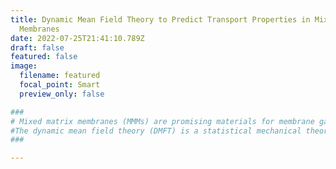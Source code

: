 ```yaml
---
title: Dynamic Mean Field Theory to Predict Transport Properties in Mixed-Matrix
  Membranes
date: 2022-07-25T21:41:10.789Z
draft: false
featured: false
image:
  filename: featured
  focal_point: Smart
  preview_only: false

###
# Mixed matrix membranes (MMMs) are promising materials for membrane gas separations. The idea of an MMM is to combine excellent separation performance of a filler material (common choices include Metal Organic Frameworks, zeolites, and carbon nanotubes/nanosheets) with the good processability and stability of the continuous phase (which is often a polymer material). Although this idea is very appealing and elegant in principle, practical implementation of MMMs faces a number of challenges related to how the filler phase is distributed within the continuous phase, defects at the interfaces between the two phases and so on. On a fundamental level, the detailed fluid transport mechanisms in a heterogeneous material, such as MMM, remain to be elucidated, and this prevents the development of rational approaches to engineering better MMMs.   
#The dynamic mean field theory (DMFT) is a statistical mechanical theory. This method provide qualitatively accurate results comparing with atomistic simulations while taking 2-3 orders of magnitude less computational power. The DMFT also preserves the physical transport process making it a suitable tool for studying the fluid transport phenomena in heterogeneous materials. 
###

---
```

